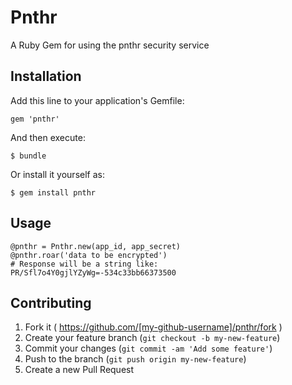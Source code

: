# Pnthr

A Ruby Gem for using the pnthr security service

## Installation

Add this line to your application's Gemfile:

    gem 'pnthr'

And then execute:

    $ bundle

Or install it yourself as:

    $ gem install pnthr

## Usage

    @pnthr = Pnthr.new(app_id, app_secret)
    @pnthr.roar('data to be encrypted')
    # Response will be a string like: PR/Sfl7o4Y0gjlYZyWg=-534c33bb66373500

## Contributing

1. Fork it ( https://github.com/[my-github-username]/pnthr/fork )
2. Create your feature branch (`git checkout -b my-new-feature`)
3. Commit your changes (`git commit -am 'Add some feature'`)
4. Push to the branch (`git push origin my-new-feature`)
5. Create a new Pull Request
